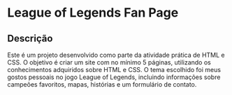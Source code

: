 # League of Legends Fan Page

## Descrição

Este é um projeto desenvolvido como parte da atividade prática de HTML e CSS. O objetivo é criar um site com no mínimo 5 páginas, utilizando os conhecimentos adquiridos sobre HTML e CSS. O tema escolhido foi meus gostos pessoais no jogo League of Legends, incluindo informações sobre campeões favoritos, mapas, histórias e um formulário de contato.